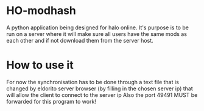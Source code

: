 # HO-modhash
A python application being designed for halo online. It's purpose is to be run on a server where it will make sure all users have the same mods as each other and if not download them from the server host.

# How to use it
For now the synchronisation has to be done through a text file that is changed by eldorito server browser (by filling in the chosen server ip) that will allow the client to connect to the server ip
Also the port 49491 MUST be forwarded for this program to work!
